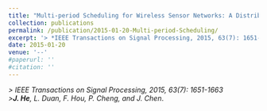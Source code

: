 ```yaml
---
title: "Multi-period Scheduling for Wireless Sensor Networks: A Distributed Consensus Approach"
collection: publications
permalink: /publication/2015-01-20-Multi-period-Scheduling/
excerpt: '> *IEEE Transactions on Signal Processing, 2015, 63(7): 1651-1663*<br>***J. He**, L. Duan, F. Hou, P. Cheng, and J. Chen*.'
date: 2015-01-20
venue: '--'
#paperurl: ''
#citation: ''
---
```

*>  IEEE Transactions on Signal Processing, 2015, 63(7): 1651-1663*  
*>**J. He**, L. Duan, F. Hou, P. Cheng, and J. Chen*.